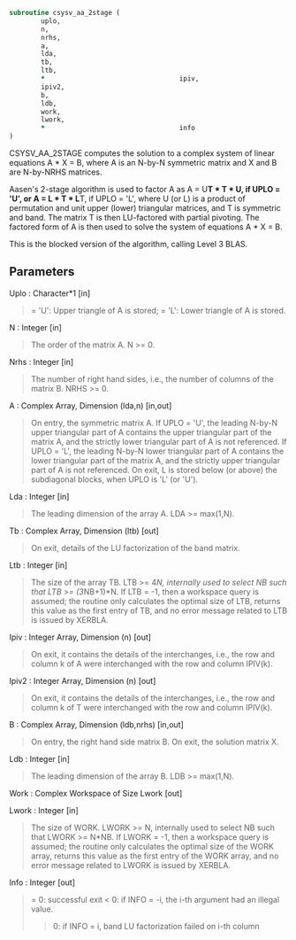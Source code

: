 ```fortran
subroutine csysv_aa_2stage (
		uplo,
		n,
		nrhs,
		a,
		lda,
		tb,
		ltb,
		*                                  ipiv,
		ipiv2,
		b,
		ldb,
		work,
		lwork,
		*                                  info
)
```

 CSYSV_AA_2STAGE computes the solution to a complex system of
 linear equations
    A * X = B,
 where A is an N-by-N symmetric matrix and X and B are N-by-NRHS
 matrices.

 Aasen's 2-stage algorithm is used to factor A as
    A = U**T * T * U,  if UPLO = 'U', or
    A = L * T * L**T,  if UPLO = 'L',
 where U (or L) is a product of permutation and unit upper (lower)
 triangular matrices, and T is symmetric and band. The matrix T is
 then LU-factored with partial pivoting. The factored form of A
 is then used to solve the system of equations A * X = B.

 This is the blocked version of the algorithm, calling Level 3 BLAS.

## Parameters
Uplo : Character*1 [in]
> = 'U':  Upper triangle of A is stored;
> = 'L':  Lower triangle of A is stored.

N : Integer [in]
> The order of the matrix A.  N >= 0.

Nrhs : Integer [in]
> The number of right hand sides, i.e., the number of columns
> of the matrix B.  NRHS >= 0.

A : Complex Array, Dimension (lda,n) [in,out]
> On entry, the symmetric matrix A.  If UPLO = 'U', the leading
> N-by-N upper triangular part of A contains the upper
> triangular part of the matrix A, and the strictly lower
> triangular part of A is not referenced.  If UPLO = 'L', the
> leading N-by-N lower triangular part of A contains the lower
> triangular part of the matrix A, and the strictly upper
> triangular part of A is not referenced.
> On exit, L is stored below (or above) the subdiagonal blocks,
> when UPLO  is 'L' (or 'U').

Lda : Integer [in]
> The leading dimension of the array A.  LDA >= max(1,N).

Tb : Complex Array, Dimension (ltb) [out]
> On exit, details of the LU factorization of the band matrix.

Ltb : Integer [in]
> The size of the array TB. LTB >= 4*N, internally
> used to select NB such that LTB >= (3*NB+1)*N.
> If LTB = -1, then a workspace query is assumed; the
> routine only calculates the optimal size of LTB,
> returns this value as the first entry of TB, and
> no error message related to LTB is issued by XERBLA.

Ipiv : Integer Array, Dimension (n) [out]
> On exit, it contains the details of the interchanges, i.e.,
> the row and column k of A were interchanged with the
> row and column IPIV(k).

Ipiv2 : Integer Array, Dimension (n) [out]
> On exit, it contains the details of the interchanges, i.e.,
> the row and column k of T were interchanged with the
> row and column IPIV(k).

B : Complex Array, Dimension (ldb,nrhs) [in,out]
> On entry, the right hand side matrix B.
> On exit, the solution matrix X.

Ldb : Integer [in]
> The leading dimension of the array B.  LDB >= max(1,N).

Work : Complex Workspace of Size Lwork [out]

Lwork : Integer [in]
> The size of WORK. LWORK >= N, internally used to select NB
> such that LWORK >= N*NB.
> If LWORK = -1, then a workspace query is assumed; the
> routine only calculates the optimal size of the WORK array,
> returns this value as the first entry of the WORK array, and
> no error message related to LWORK is issued by XERBLA.

Info : Integer [out]
> = 0:  successful exit
> < 0:  if INFO = -i, the i-th argument had an illegal value.
> > 0:  if INFO = i, band LU factorization failed on i-th column


